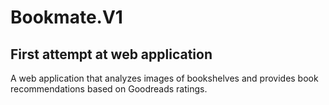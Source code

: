 # Bookmate.V1
## First attempt at web application
A web application that analyzes images of bookshelves and provides book recommendations based on Goodreads ratings. 
